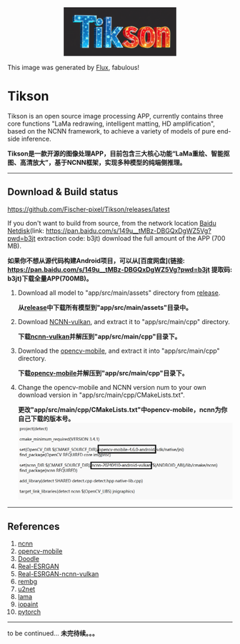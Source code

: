 <div align="center">
	<img src="./res/img.png" width="50%">
</div>

This image was generated by [Flux](https://github.com/black-forest-labs/flux), fabulous!
# Tikson

Tikson is an open source image processing APP, currently contains three core functions "LaMa redrawing, intelligent matting, HD amplification", based on the NCNN framework, to achieve a variety of models of pure end-side inference.

**Tikson是一款开源的图像处理APP，目前包含三大核心功能“LaMa重绘、智能抠图、高清放大”，基于NCNN框架，实现多种模型的纯端侧推理。**

---

## Download & Build status

https://github.com/Fischer-pixel/Tikson/releases/latest

If you don't want to build from source, from the network location [Baidu Netdisk](https://pan.baidu.com/s/149u__tMBz-DBGQxDgWZ5Vg?pwd=b3jt)(link: https://pan.baidu.com/s/149u__tMBz-DBGQxDgWZ5Vg?pwd=b3jt extraction code: b3jt) download the full amount of the APP (700 MB).

**如果你不想从源代码构建Android项目，可以从[百度网盘](链接: https://pan.baidu.com/s/149u__tMBz-DBGQxDgWZ5Vg?pwd=b3jt 提取码: b3jt)下载全量APP(700MB)。**



1. Download all model to "app/src/main/assets" directory from [release](https://github.com/Fischer-pixel/Tikson/releases/latest).

   **从[release](https://github.com/Fischer-pixel/Tikson/releases/latest)中下载所有模型到"app/src/main/assets"目录中。**

  

2. Download [NCNN-vulkan](https://github.com/Tencent/ncnn/releases/latest), and extract it to "app/src/main/cpp" directory.

    **下载[ncnn-vulkan](https://github.com/Tencent/ncnn/releases/latest)并解压到"app/src/main/cpp"目录下。**

  

3. Download the [opencv-mobile](https://github.com/nihui/opencv-mobile/releases), and extract it into "app/src/main/cpp" directory.

    **下载[opencv-mobile](https://github.com/nihui/opencv-mobile/releases)并解压到"app/src/main/cpp"目录下。**

  

4. Change the opencv-mobile and NCNN version num to your own download version in "app/src/main/cpp/CMakeLists.txt".
    
    **更改"app/src/main/cpp/CMakeLists.txt"中opencv-mobile，ncnn为你自己下载的版本号。**
    ![cmakelists.txt](./res/cmakelists.png)

---

## References

1. [ncnn](https://github.com/Tencent/ncnn)
2. [opencv-mobile](https://github.com/nihui/opencv-mobile)
3. [Doodle](https://github.com/1993hzw/Doodle)
4. [Real-ESRGAN](https://github.com/xinntao/Real-ESRGAN)
5. [Real-ESRGAN-ncnn-vulkan](https://github.com/xinntao/Real-ESRGAN-ncnn-vulkan)
6. [rembg](https://github.com/danielgatis/rembg)
7. [u2net](https://github.com/xuebinqin/U-2-Net)
8. [lama](https://github.com/advimman/lama)
9. [iopaint](https://github.com/Sanster/IOPaint)
10. [pytorch](https://pytorch.org/mobile)
---

to be continued...
**未完待续。。。**